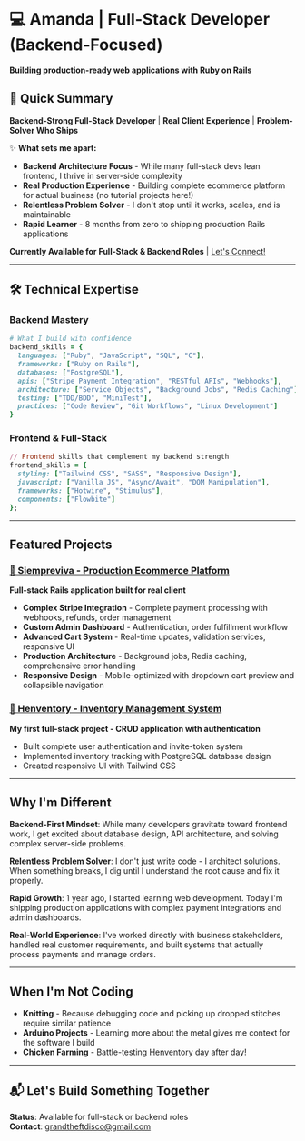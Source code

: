 # 💻 Amanda | Full-Stack Developer (Backend-Focused)
**Building production-ready web applications with Ruby on Rails**

## 🎯 Quick Summary
**Backend-Strong Full-Stack Developer** | **Real Client Experience** | **Problem-Solver Who Ships**

✨ **What sets me apart:**
- **Backend Architecture Focus** - While many full-stack devs lean frontend, I thrive in server-side complexity
- **Real Production Experience** - Building complete ecommerce platform for actual business (no tutorial projects here!)
- **Relentless Problem Solver** - I don't stop until it works, scales, and is maintainable
- **Rapid Learner** - 8 months from zero to shipping production Rails applications

**Currently Available for Full-Stack & Backend Roles** | [Let's Connect!](mailto:grandtheftdisco@gmail.com)

---

## 🛠️ Technical Expertise

### **Backend Mastery**
```ruby
# What I build with confidence
backend_skills = {
  languages: ["Ruby", "JavaScript", "SQL", "C"],
  frameworks: ["Ruby on Rails"],
  databases: ["PostgreSQL"],
  apis: ["Stripe Payment Integration", "RESTful APIs", "Webhooks"],
  architecture: ["Service Objects", "Background Jobs", "Redis Caching"],
  testing: ["TDD/BDD", "MiniTest"],
  practices: ["Code Review", "Git Workflows", "Linux Development"]
}
```

### **Frontend & Full-Stack**
```ruby
// Frontend skills that complement my backend strength  
frontend_skills = {
  styling: ["Tailwind CSS", "SASS", "Responsive Design"],
  javascript: ["Vanilla JS", "Async/Await", "DOM Manipulation"],
  frameworks: ["Hotwire", "Stimulus"],
  components: ["Flowbite"]
};
```

---

## Featured Projects

### [🪻 Siempreviva - Production Ecommerce Platform](https://github.com/grandtheftdisco/siempreviva)
**Full-stack Rails application built for real client**
- **Complex Stripe Integration** - Complete payment processing with webhooks, refunds, order management
- **Custom Admin Dashboard** - Authentication, order fulfillment workflow 
- **Advanced Cart System** - Real-time updates, validation services, responsive UI
- **Production Architecture** - Background jobs, Redis caching, comprehensive error handling
- **Responsive Design** - Mobile-optimized with dropdown cart preview and collapsible navigation

### [🐔 Henventory - Inventory Management System](https://github.com/grandtheftdisco/henventory) 
**My first full-stack project - CRUD application with authentication**
- Built complete user authentication and invite-token system
- Implemented inventory tracking with PostgreSQL database design
- Created responsive UI with Tailwind CSS

---

## Why I'm Different

**Backend-First Mindset**: While many developers gravitate toward frontend work, I get excited about database design, API architecture, and solving complex server-side problems.

**Relentless Problem Solver**: I don't just write code - I architect solutions. When something breaks, I dig until I understand the root cause and fix it properly.

**Rapid Growth**: 1 year ago, I started learning web development. Today I'm shipping production applications with complex payment integrations and admin dashboards.

**Real-World Experience**: I've worked directly with business stakeholders, handled real customer requirements, and built systems that actually process payments and manage orders.

---

## When I'm Not Coding
- **Knitting** - Because debugging code and picking up dropped stitches require similar patience
- **Arduino Projects** - Learning more about the metal gives me context for the software I build
- **Chicken Farming** - Battle-testing [Henventory](https://github.com/grandtheftdisco/henventory) day after day!

---

## 📬 Let's Build Something Together
**Status**: Available for full-stack or backend roles  
**Contact**: [grandtheftdisco@gmail.com](mailto:grandtheftdisco@gmail.com)

